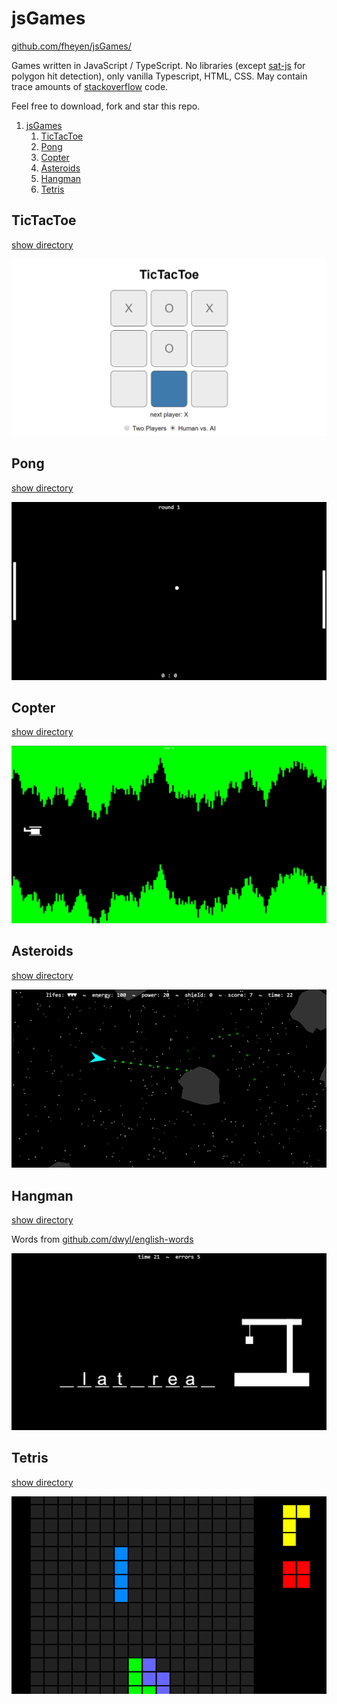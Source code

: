 # jsGames

[github.com/fheyen/jsGames/](https://github.com/fheyen/jsGames/)

Games written in JavaScript / TypeScript. No libraries (except [sat-js](https://github.com/jriecken/sat-js) for polygon hit detection), only vanilla Typescript, HTML, CSS. May contain trace amounts of [stackoverflow](https://stackoverflow.com) code.

Feel free to download, fork and star this repo.

1. [jsGames](#jsgames)
    1. [TicTacToe](#tictactoe)
    2. [Pong](#pong)
    3. [Copter](#copter)
    4. [Asteroids](#asteroids)
    5. [Hangman](#hangman)
    6. [Tetris](#tetris)

## TicTacToe

[show directory](./tictactoe/)

![](tictactoe/tictactoe.png?raw=true "TicTacToe")

## Pong

[show directory](./pong/)

![](pong/pong.png?raw=true "TicTacToe")

## Copter

[show directory](./copter/)

![](copter/copter.png?raw=true "Copter")

## Asteroids

[show directory](./asteroids/)

![](asteroids/asteroids.png?raw=true "Asteroids")

## Hangman

[show directory](./hangman/)

Words from [github.com/dwyl/english-words](https://github.com/dwyl/english-words)

![](hangman/hangman.png?raw=true "Hangman")

## Tetris

[show directory](./tetris/)

![](tetris/tetris_cut.png?raw=true "Tetris")
